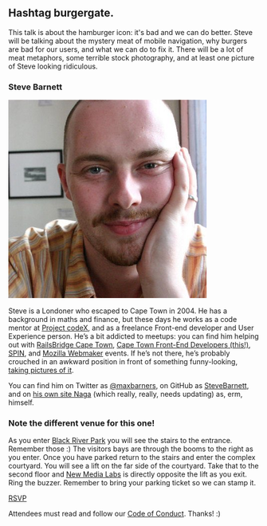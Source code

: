 ## Hashtag burgergate.

This talk is about the hamburger icon: it's bad and we can do better. Steve will be talking about the mystery meat of mobile navigation, why burgers are bad for our users, and what we can do to fix it. There will be a lot of meat metaphors, some terrible stock photography, and at least one picture of Steve looking ridiculous.

### Steve Barnett

![Steve Barnett](/assets/img/steve.jpg)

Steve is a Londoner who escaped to Cape Town in 2004. He has a background in maths and finance, but these days he works as a code mentor at [Project codeX](http://www.projectcodex.co/), and as a freelance Front-end developer and User Experience person. He’s a bit addicted to meetups: you can find him helping out with [RailsBridge Cape Town](https://railsbridgecapetown.org/), [Cape Town Front-End Developers (this!)](http://www.meetup.com/ctfeds/), [SPIN](http://www.meetup.com/Cape-Town-SPIN/), and [Mozilla Webmaker](https://stevebarnett.makes.org/thimble/MjAyMDg2ODYwOA==/webmaker-event) events. If he’s not there, he’s probably crouched in an awkward position in front of something funny-looking, [taking pictures of it](https://www.flickr.com/photos/maximilianbarners/).

You can find him on Twitter as [@maxbarners](https://twitter.com/maxbarners), on GitHub as [SteveBarnett](https://github.com/SteveBarnett/), and on [his own site Naga](http://naga.co.za/) (which really, really, needs updating) as, erm, himself.

### Note the different venue for this one!

As you enter [Black River Park](http://www.blackriverpark.co.za/) you will see the stairs to the entrance. Remember those :)
The visitors bays are through the booms to the right as you enter.
Once you have parked return to the stairs and enter the complex courtyard. You will see a lift on the far side of the courtyard.
Take that to the second floor and [New Media Labs](http://newmedialabs.com/) is directly opposite the lift as you exit. Ring the buzzer.
Remember to bring your parking ticket so we can stamp it.

<a href="http://www.meetup.com/ctfeds/events/225317960/" class="meetup-latest">RSVP</a>

Attendees must read and follow our [Code of Conduct](http://ctfeds.org/code-of-conduct.html). Thanks! :)
